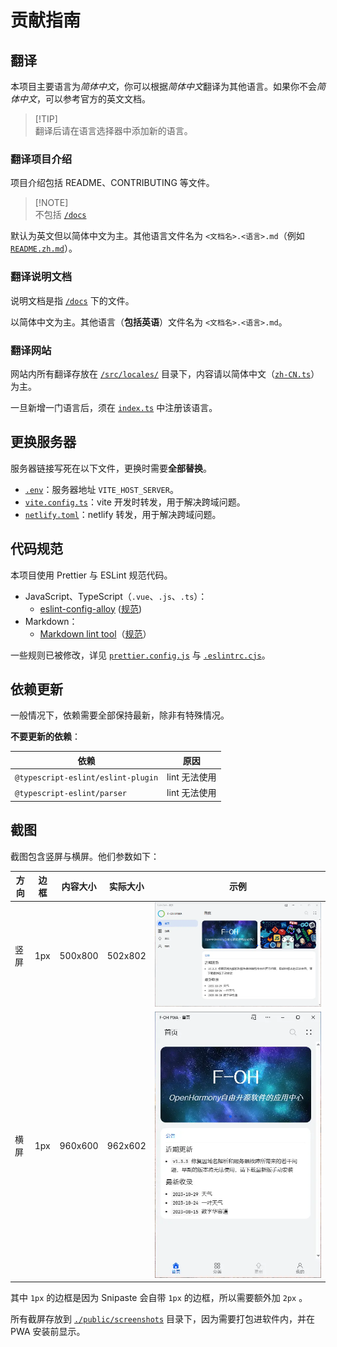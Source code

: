 # 贡献指南

## 翻译

本项目主要语言为*简体中文*，你可以根据*简体中文*翻译为其他语言。如果你不会*简体中文*，可以参考官方的英文文档。

> [!TIP]\
> 翻译后请在语言选择器中添加新的语言。

### 翻译项目介绍

项目介绍包括 README、CONTRIBUTING 等文件。

> [!NOTE]\
> 不包括 [`/docs`](./docs/)

默认为英文但以简体中文为主。其他语言文件名为 `<文档名>.<语言>.md`（例如 [`README.zh.md`](./README.zh.md)）。

### 翻译说明文档

说明文档是指 [`/docs`](./docs/) 下的文件。

以简体中文为主。其他语言（**包括英语**）文件名为 `<文档名>.<语言>.md`。

### 翻译网站

网站内所有翻译存放在 [`/src/locales/`](./src/locales/) 目录下，内容请以简体中文（[`zh-CN.ts`](./src/locales/zh-CN.ts)）为主。

一旦新增一门语言后，须在 [`index.ts`](./src/locales/index.ts) 中注册该语言。

## 更换服务器

服务器链接写死在以下文件，更换时需要**全部替换**。

- [`.env`](./.env)：服务器地址 `VITE_HOST_SERVER`。
- [`vite.config.ts`](./vite.config.ts)：vite 开发时转发，用于解决跨域问题。
- [`netlify.toml`](./netlify.toml)：netlify 转发，用于解决跨域问题。

## 代码规范

本项目使用 Prettier 与 ESLint 规范代码。

- JavaScript、TypeScript（`.vue`、`.js`、`.ts`）：
  - [eslint-config-alloy](https://github.com/AlloyTeam/eslint-config-alloy) ([规范](https://alloyteam.github.io/eslint-config-alloy/))
- Markdown：
  - [Markdown lint tool](https://github.com/markdownlint/markdownlint)（[规范](https://github.com/DavidAnson/markdownlint/blob/main/doc/md001.md)）

一些规则已被修改，详见 [`prettier.config.js`](./prettier.config.js) 与 [`.eslintrc.cjs`](./.eslintrc.cjs)。

## 依赖更新

一般情况下，依赖需要全部保持最新，除非有特殊情况。

**不要更新的依赖**：

| 依赖                               | 原因          |
| ---------------------------------- | ------------- |
| `@typescript-eslint/eslint-plugin` | lint 无法使用 |
| `@typescript-eslint/parser`        | lint 无法使用 |

## 截图

截图包含竖屏与横屏。他们参数如下：

| 方向 | 边框 | 内容大小 | 实际大小 | 示例        |
| ---- | ---- | -------- | -------- | ----------- |
| 竖屏 | 1px  | 500x800  | 502x802  | ![横屏截图] |
| 横屏 | 1px  | 960x600  | 962x602  | ![竖屏截图] |

[横屏截图]: ./public/screenshots/Snipaste_2023-12-05_05-16-05.webp
[竖屏截图]: ./public/screenshots/Snipaste_2023-12-05_05-17-05.webp

其中 `1px` 的边框是因为 Snipaste 会自带 `1px` 的边框，所以需要额外加 `2px` 。

所有截屏存放到 [`./public/screenshots`](./public/screenshots/) 目录下，因为需要打包进软件内，并在 PWA 安装前显示。
